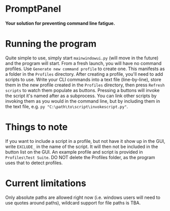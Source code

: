 # PromptPanel
#### Your solution for preventing command line fatigue.

# Running the program
Quite simple to use, simply start `mainwindowui.py` (will move in the future) and the program will start.
From a fresh launch, you will have no command profiles. Use `Generate new command profile` to create one. This manifests as a folder in the `Profiles` directory.
After creating a profile, you'll need to add scripts to use. Write your CLI commands into a text file (line-by-line), store them in the new profile created in the `Profiles` directory, then press `Refresh scripts` to watch them populate as buttons.
Pressing a buttons will invoke the script it's named after as a subprocess.
You can link other scripts by invoking them as you would in the command line, but by including them in the text file, e.g. `py "C:\path\to\script\invokescript.py"`.

# Things to note
If you want to include a script in a profile, but not have it show up in the GUI, write `EXCLUDE_` in the name of the script. It will then not be included in the button list on the GUI.
An example profile and script is provided in `Profiles\Test Suite`. DO NOT delete the Profiles folder, as the program uses that to detect profiles.

# Current limitations
Only absolute paths are allowed right now (i.e. windows users will need to use quotes around paths), wildcard support for file paths is TBA.
